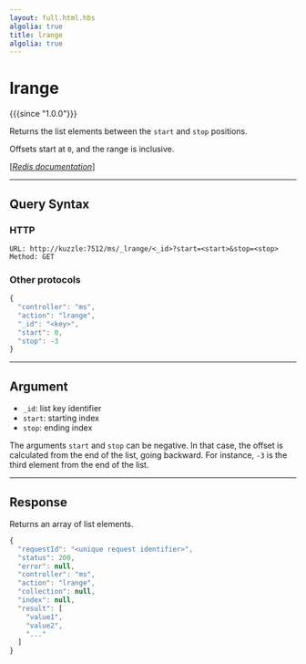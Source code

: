 ```yaml
---
layout: full.html.hbs
algolia: true
title: lrange
algolia: true
---
```


# lrange

{{{since "1.0.0"}}}

Returns the list elements between the `start` and `stop` positions.

Offsets start at `0`, and the range is inclusive.

[[_Redis documentation_]](https://redis.io/commands/lrange)


---

## Query Syntax

### HTTP

```http
URL: http://kuzzle:7512/ms/_lrange/<_id>?start=<start>&stop=<stop>
Method: GET
```

### Other protocols

```js
{
  "controller": "ms",
  "action": "lrange",
  "_id": "<key>",
  "start": 0,
  "stop": -3
}
```

---

## Argument

* `_id`: list key identifier
* `start`: starting index
* `stop`: ending index

The arguments `start` and `stop` can be negative. In that case, the offset is calculated from the end of the list, going backward. For instance, `-3` is the third element from the end of the list.

---

## Response

Returns an array of list elements.

```javascript
{
  "requestId": "<unique request identifier>",
  "status": 200,
  "error": null,
  "controller": "ms",
  "action": "lrange",
  "collection": null,
  "index": null,
  "result": [
    "value1",
    "value2",
    "..."
  ]
}
```
